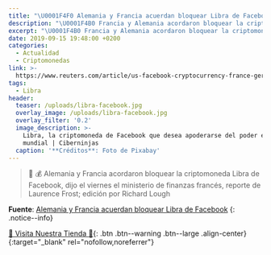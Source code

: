 ```yaml
---
title: "\U0001F4F0 Alemania y Francia acuerdan bloquear Libra de Facebook"
description: "\U0001F4B0 Francia y Alemania acordaron bloquear la criptomoneda Libra de Facebook, dijo el viernes el ministerio de finanzas francés, por Laurence Frost; edición por Richard Lough"
excerpt: "\U0001F4B0 Francia y Alemania acordaron bloquear la criptomoneda Libra de Facebook, dijo el viernes el ministerio de finanzas francés, por Laurence Frost; edición por Richard Lough"
date: 2019-09-15 19:48:00 +0200
categories:
  - Actualidad
  - Criptomonedas
link: >-
  https://www.reuters.com/article/us-facebook-cryptocurrency-france-german/france-and-germany-agree-to-block-facebooks-libra-idUSKCN1VY1XU
tags:
  - Libra
header:
  teaser: /uploads/libra-facebook.jpg
  overlay_image: /uploads/libra-facebook.jpg
  overlay_filter: '0.2'
  image_description: >-
    Libra, la criptomoneda de Facebook que desea apoderarse del poder económico
    mundial | Ciberninjas
  caption: '**Créditos**: Foto de Pixabay'
---
```


> 📰 💰 Alemania y Francia acordaron bloquear la criptomoneda Libra de Facebook, dijo el viernes el ministerio de finanzas franc&eacute;s, reporte de Laurence Frost; edici&oacute;n por Richard Lough

**Fuente**\: [Alemania y Francia acuerdan bloquear Libra de Facebook](https://www.reuters.com/article/us-facebook-cryptocurrency-france-german/france-and-germany-agree-to-block-facebooks-libra-idUSKCN1VY1XU "Francia y Alemania acordaron bloquear la criptomoneda Libra de Facebook, dijo el viernes el ministerio de finanzas francés, por Laurence Frost; edición por Richard Lough")
{: .notice--info}

[🎁 Visita Nuestra Tienda 🎁](https://www.amazon.es/shop/cibercursos){: .btn .btn--warning .btn--large .align-center}{:target="_blank" rel="nofollow,noreferrer"}